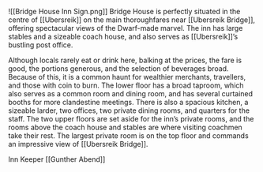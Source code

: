 ![[Bridge House Inn Sign.png]]
Bridge House is perfectly situated in the centre of [[Ubersreik]] on the main thoroughfares near [[Ubersreik Bridge]], offering spectacular views of the Dwarf-made marvel. The inn has large stables and a sizeable coach house, and also serves as [[Ubersreik]]’s bustling post office.

Although locals rarely eat or drink here, balking at the prices, the fare is good, the portions generous, and the selection of beverages broad. Because of this, it is a common haunt for wealthier merchants, travellers, and those with coin to burn. The lower floor has a broad taproom, which also serves as a common room and dining room, and has several curtained booths for more clandestine meetings. There is also a spacious kitchen, a sizeable larder, two offices, two private dining rooms, and quarters for the staff. The two upper floors are set aside for the inn’s private rooms, and the rooms above the coach house and stables are where visiting coachmen take their rest. The largest private room is on the top floor and commands an impressive view of [[Ubersreik Bridge]].

Inn Keeper [[Gunther Abend]]